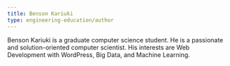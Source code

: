 ```yaml
---
title: Benson Kariuki
type: engineering-education/author
---
```

Benson Kariuki is a graduate computer science student. He is a passionate and solution-oriented computer scientist. His interests are Web Development with WordPress, Big Data, and Machine Learning.

